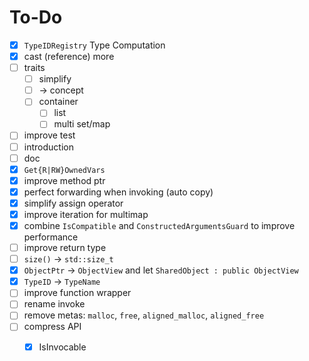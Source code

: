 # To-Do

- [x] `TypeIDRegistry` Type Computation
- [x] cast (reference) more
- [ ] traits
    - [ ] simplify
    - [ ]  -> concept
    - [ ] container
        - [ ] list
        - [ ] multi set/map
- [ ] improve test
- [ ] introduction
- [ ] doc
- [x] `Get{R|RW}OwnedVars`
- [x] improve method ptr
- [x] perfect forwarding when invoking (auto copy)
- [x] simplify assign operator
- [x] improve iteration for multimap
- [x] combine `IsCompatible` and `ConstructedArgumentsGuard` to improve performance
- [ ] improve return type
- [ ] `size()` -> `std::size_t` 
- [x] `ObjectPtr` -> `ObjectView` and let `SharedObject : public ObjectView` 
- [x] `TypeID` -> `TypeName` 
- [ ] improve function wrapper
- [ ] rename invoke
- [ ] remove metas: `malloc`, `free`, `aligned_malloc`, `aligned_free` 
- [ ] compress API
    - [x] IsInvocable
 